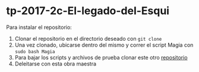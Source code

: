 # tp-2017-2c-El-legado-del-Esqui

Para instalar el repositorio:
1) Clonar el repositorio en el directorio deseado con `git clone`
2) Una vez clonado, ubicarse dentro del mismo y correr el script Magia con `sudo bash Magia`
3) Para bajar los scripts y archivos de prueba clonar este otro [repositorio](https://www.github.com/iago64/SO-Nombres-Dataset) 
4) Deleitarse con esta obra maestra
